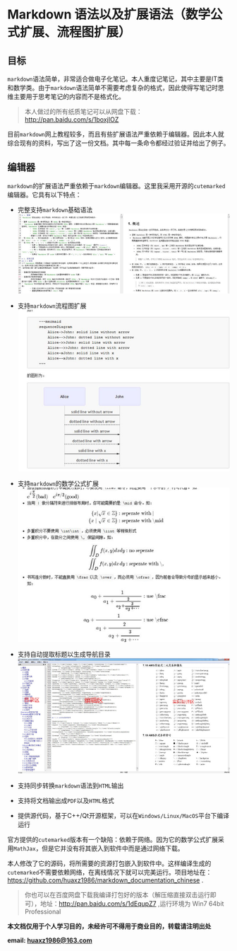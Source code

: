 # Markdown 语法以及扩展语法（数学公式扩展、流程图扩展）

## 目标
`markdown`语法简单，非常适合做电子化笔记。本人重度记笔记，其中主要是IT类和数学类。由于`markdown`语法简单不需要考虑复杂的格式，因此使得写笔记时思维主要用于思考笔记的内容而不是格式化。
> 本人做过的所有纸质笔记可以从网盘下载：http://pan.baidu.com/s/1boxjIOZ

目前`markdown`网上教程较多，而且有些扩展语法严重依赖于编辑器。因此本人就综合现有的资料，写出了这一份文档。其中每一条命令都经过验证并给出了例子。

## 编辑器
`markdown`的扩展语法严重依赖于`markdown`编辑器。这里我采用开源的`cutemarked`编辑器。它具有以下特点：

* 完整支持`markdown`基础语法
	![基本语法](imgs/basic.JPG)

* 支持`markdown`流程图扩展
	![流程图扩展](imgs/graph.JPG)

* 支持`markdown`的数学公式扩展
	![数学扩展](imgs/math.JPG)

* 支持自动提取标题以生成导航目录
	![cutemarked展示](imgs/total.JPG)

* 支持同步转换`markdown`语法到`HTML`输出
* 支持将文档输出成`PDF`以及`HTML`格式
* 提供源代码，基于C++/Qt开源框架，可以在`Windows/Linux/MacOS`平台下编译运行

官方提供的`cutemarked`版本有一个缺陷：依赖于网络。因为它的数学公式扩展采用`MathJax`，但是它并没有将其嵌入到软件中而是通过网络下载。

本人修改了它的源码，将所需要的资源打包嵌入到软件中。这样编译生成的`cutemarked`不需要依赖网络，在离线情况下就可以完美运行。项目地址在：https://github.com/huaxz1986/markdown_documentation_chinese .
>你也可以在百度网盘下载我编译打包好的版本（解压缩直接双击运行即可），地址：http://pan.baidu.com/s/1dEqupZ7 ,运行环境为 Win7 64bit Professional



**本文档仅用于个人学习目的，未经许可不得用于商业目的，转载请注明出处**

**email: huaxz1986@163.com** 


